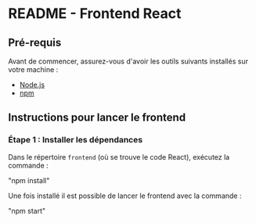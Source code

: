 # README - Frontend React

## Pré-requis
Avant de commencer, assurez-vous d'avoir les outils suivants installés sur votre machine :
- [Node.js](https://nodejs.org/) 
- [npm](https://www.npmjs.com/) 

## Instructions pour lancer le frontend

### Étape 1 : Installer les dépendances
Dans le répertoire `frontend` (où se trouve le code React), exécutez la commande :

"npm install"

Une fois installé il est possible de lancer le frontend avec la commande :

"npm start"

